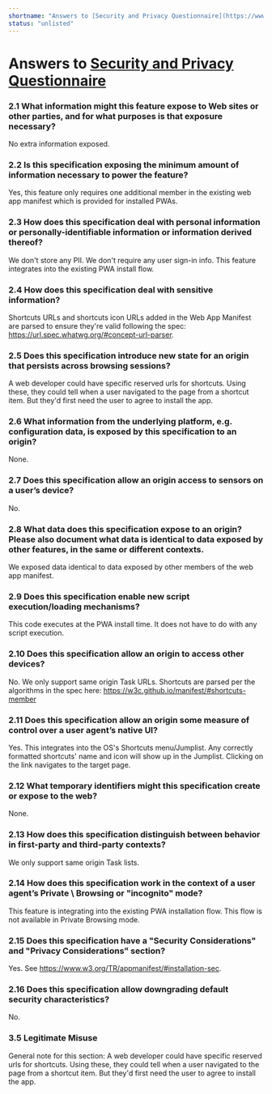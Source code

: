 ```yaml
---
shortname: "Answers to [Security and Privacy Questionnaire](https://www.w3.org/TR/security-privacy-questionnaire/)"
status: "unlisted"
---
```


# Answers to [Security and Privacy Questionnaire](https://www.w3.org/TR/security-privacy-questionnaire/)

### 2.1 What information might this feature expose to Web sites or other parties, and for what purposes is that exposure necessary?

No extra information exposed.

### 2.2 Is this specification exposing the minimum amount of information necessary to power the feature?

Yes, this feature only requires one additional member in the existing web app manifest which is provided for installed PWAs.

### 2.3 How does this specification deal with personal information or personally-identifiable information or information derived thereof?

We don't store any PII. We don't require any user sign-in info. This feature integrates into the existing PWA install flow.

### 2.4 How does this specification deal with sensitive information?

Shortcuts URLs and shortcuts icon URLs added in the Web App Manifest are parsed to ensure they're valid following the spec: https://url.spec.whatwg.org/#concept-url-parser.

### 2.5 Does this specification introduce new state for an origin that persists across browsing sessions?

A web developer could have specific reserved urls for shortcuts. Using these, they could tell when a user navigated to the page from a shortcut item. But they'd first need the user to agree to install the app.

### 2.6 What information from the underlying platform, e.g. configuration data, is exposed by this specification to an origin?

None.

### 2.7 Does this specification allow an origin access to sensors on a user’s device?

No.

### 2.8 What data does this specification expose to an origin? Please also document what data is identical to data exposed by other features, in the same or different contexts.

We exposed data identical to data exposed by other members of the web app manifest.

### 2.9 Does this specification enable new script execution/loading mechanisms?

This code executes at the PWA install time. It does not have to do with any script execution.

### 2.10 Does this specification allow an origin to access other devices?

No. We only support same origin Task URLs. Shortcuts are parsed per the algorithms in the spec here: https://w3c.github.io/manifest/#shortcuts-member

### 2.11 Does this specification allow an origin some measure of control over a user agent’s native UI?

Yes. This integrates into the OS's Shortcuts menu/Jumplist. Any correctly formatted shortcuts' name and icon will show up in the Jumplist. Clicking on the link navigates to the target page.

### 2.12 What temporary identifiers might this specification create or expose to the web?

None.

### 2.13 How does this specification distinguish between behavior in first-party and third-party contexts?

We only support same origin Task lists.

### 2.14 How does this specification work in the context of a user agent’s Private \ Browsing or "incognito" mode?

This feature is integrating into the existing PWA installation flow. This flow is not available in Private Browsing mode.

### 2.15 Does this specification have a "Security Considerations" and "Privacy Considerations" section?

Yes. See https://www.w3.org/TR/appmanifest/#installation-sec.

### 2.16 Does this specification allow downgrading default security characteristics?

No.

### 3.5 Legitimate Misuse

General note for this section: A web developer could have specific reserved urls for shortcuts. Using these, they could tell when a user navigated to the page from a shortcut item. But they'd first need the user to agree to install the app.
